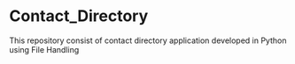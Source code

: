 # Contact_Directory
This repository consist of contact directory application developed in Python using File Handling

